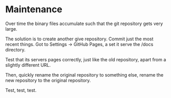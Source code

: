 # Maintenance

Over time the binary files accumulate such that the git repository gets very large.

The solution is to create another give repository.  Commit just the most recent things.  Got to Settings -> GitHub Pages, a set it serve the /docs directory.

Test that its servers pages correctly, just like the old repository, apart from a slightly different URL.

Then, quickly rename the original repository to something else, rename the new repository to the original repository.

Test, test, test.

